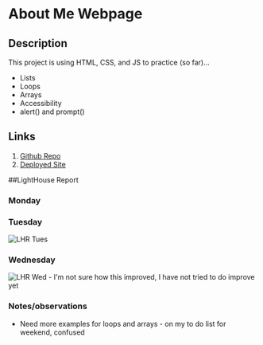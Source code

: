# About Me Webpage

## Description
This project is using HTML, CSS, and JS to practice (so far)...
- Lists 
- Loops
- Arrays
- Accessibility
- alert() and prompt()

## Links
1. [Github Repo](https://github.com/vivianandi/about-me-webpage.git)
2. [Deployed Site](https://vivianandi.github.io/about-me-webpage/)

##LightHouse Report
### Monday

### Tuesday
<img src="/img/LHR Tues.png" alt="LHR Tues">


### Wednesday
<img src="/img/LHR Wed.png" alt="LHR Wed">
- I'm not sure how this improved, I have not tried to do improve yet

### Notes/observations
- Need more examples for loops and arrays - on my to do list for weekend, confused